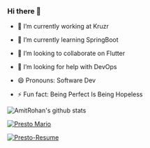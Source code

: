 ### Hi there 👋

- 🔭 I’m currently working at Kruzr
- 🌱 I’m currently learning SpringBoot
- 👯 I’m looking to collaborate on Flutter
- 🤔 I’m looking for help with DevOps

- 😄 Pronouns: Software Dev
- ⚡ Fun fact: Being Perfect Is Being Hopeless


![AmitRohan's github stats](https://github-readme-stats.vercel.app/api?username=AmitRohan&show_icons=true&theme=dracula)

[![Presto Mario](https://github-readme-stats.vercel.app/api/pin/?username=AmitRohan&repo=presto-maro)](https://github.com/AmitRohan/presto_mario)

[![Presto-Resume](https://github-readme-stats.vercel.app/api/pin/?username=AmitRohan&repo=resume)](https://github.com/AmitRohan/resume)

<!--
Here are some ideas to get you started:
- 📫 How to reach me: a.com
-->
